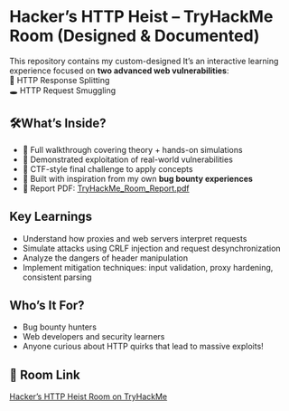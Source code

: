# Hacker’s HTTP Heist – TryHackMe Room (Designed & Documented)

This repository contains my custom-designed 
It’s an interactive learning experience focused on **two advanced web vulnerabilities**:  
🔀 HTTP Response Splitting  
🕳️ HTTP Request Smuggling

## 🛠What’s Inside?

- 🎯 Full walkthrough covering theory + hands-on simulations
- 🔐 Demonstrated exploitation of real-world vulnerabilities
- 🧪 CTF-style final challenge to apply concepts
- 🧠 Built with inspiration from my own **bug bounty experiences**
- 📄 Report PDF: [TryHackMe_Room_Report.pdf](./TryHackMe_Room_Report.pdf)

## Key Learnings

- Understand how proxies and web servers interpret requests
- Simulate attacks using CRLF injection and request desynchronization
- Analyze the dangers of header manipulation
- Implement mitigation techniques: input validation, proxy hardening, consistent parsing

## Who’s It For?

- Bug bounty hunters  
- Web developers and security learners  
- Anyone curious about HTTP quirks that lead to massive exploits!

## 🔗 Room Link

 [Hacker’s HTTP Heist Room on TryHackMe](https://tryhackme.com/jr/hackershttpsplitandsmugg)

